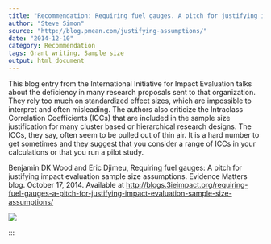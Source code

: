```yaml
---
title: "Recommendation: Requiring fuel gauges. A pitch for justifying impact evaluation sample size assumptions"
author: "Steve Simon"
source: "http://blog.pmean.com/justifying-assumptions/"
date: "2014-12-10"
category: Recommendation
tags: Grant writing, Sample size
output: html_document
---
```


This blog entry from the International Initiative for Impact Evaluation
talks about the deficiency in many research proposals sent to that
organization. They rely too much on standardized effect sizes, which are
impossible to interpret and often misleading. The authors also criticize
the Intraclass Correlation Coefficients (ICCs) that are included in the
sample size justification for many cluster based or hierarchical
research designs. The ICCs, they say, often seem to be pulled out of
thin air. It is a hard number to get sometimes and they suggest that you
consider a range of ICCs in your calculations or that you run a pilot
study.

<!---More--->

Benjamin DK Wood and Eric Djimeu, Requiring fuel gauges: A pitch for
justifying impact evaluation sample size assumptions. Evidence Matters
blog. October 17, 2014. Available at
<http://blogs.3ieimpact.org/requiring-fuel-gauges-a-pitch-for-justifying-impact-evaluation-sample-size-assumptions/>

![](../../../images/justifying-assumptions01.png)


:::

